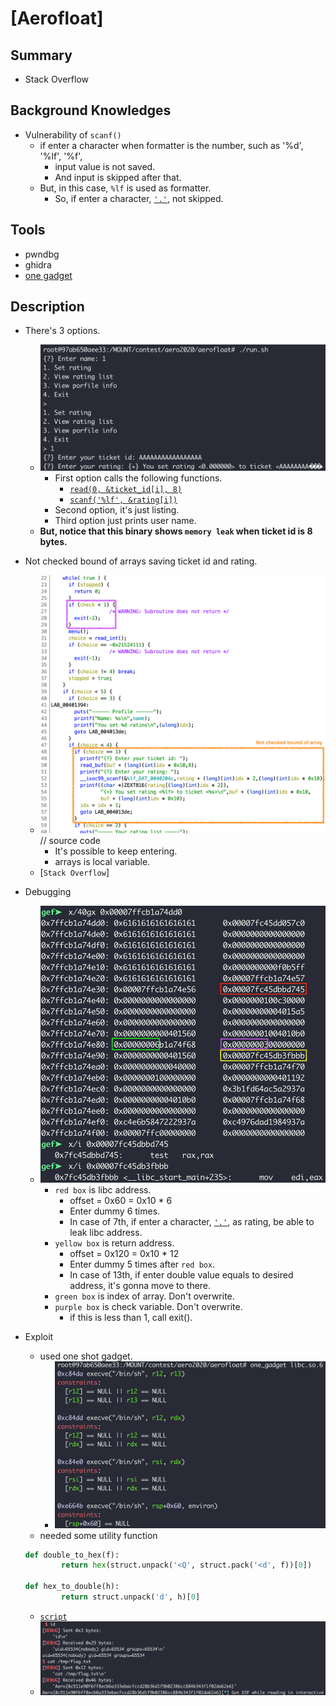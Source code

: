 # [Aerofloat]

## Summary

* Stack Overflow

## Background Knowledges

* Vulnerability of `scanf()`
	* if enter a character when formatter is the number, such as '%d', '%lf', '%f',
		* input value is not saved.
		* And input is skipped after that.
	* But, in this case, `%lf` is used as formatter.
		* So, if enter a character, [`'.'`](), not skipped.

## Tools

* pwndbg
* ghidra
* [one gadget](https://github.com/david942j/one_gadget)

## Description

* There's 3 options.
	* ![2](./2.png?raw=true)
		* First option calls the following functions.
			* [`read(0, &ticket_id[i], 8)`]()
			* [`scanf('%lf', &rating[i])`]()
		* Second option, it's just listing.
		* Third option just prints user name.
	* **But, notice that this binary shows `memory leak` when ticket id is 8 bytes.**

* Not checked bound of arrays saving ticket id and rating.
	* ![3](./3.png?raw=true) // source code
		* It's possible to keep entering.
		* arrays is local variable.
	* [`Stack Overflow`]

* Debugging
	* ![4](./4.png?raw=true)
		* `red box` is libc address.
			* offset = 0x60 = 0x10 * 6
			* Enter dummy 6 times.
			* In case of 7th, if enter a character, [`'.'`](), as rating, be able to leak libc address.
		* `yellow box` is return address.
			* offset = 0x120 = 0x10 * 12
			* Enter dummy 5 times after `red box`.
			* In case of 13th, if enter double value equals to desired address, it's gonna move to there.
		* `green box` is index of array. Don't overwrite.
		* `purple box` is check variable. Don't overwrite.
			* if this is less than 1, call exit().

* Exploit
	* used one shot gadget.
		* ![5](./5.png?raw=true)
	* needed some utility function
	```python
	def double_to_hex(f):
    		return hex(struct.unpack('<Q', struct.pack('<d', f))[0])

	def hex_to_double(h):
    		return struct.unpack('d', h)[0]
	```
	* [`script`](./ex.py)
	* ![6](./6.png?raw=true)

